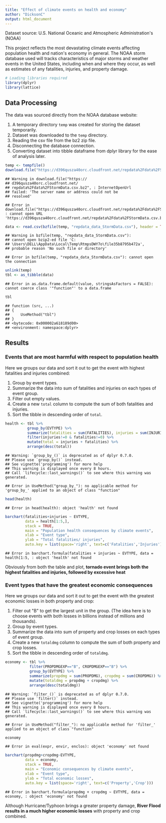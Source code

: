 ```yaml
---
title: "Effect of climate events on health and economy"
author: "DicksonC"
output: html_document
---
```

Dataset source: U.S. National Oceanic and Atmospheric Administration's (NOAA)  

This project reflects the most devastating climate events affecting population health and nation's economy in general.  The NOAA storm database used will tracks characteristics of major storms and weather events in the United States, including when and where they occur, as well as estimates of any fatalities, injuries, and property damage.


```r
# Loading libraries required
library(dplyr)
library(lattice)
```

## Data Processing
The data was sourced directly from the NOAA database website:  
1. A temporary directory `temp` was created for storing the dataset temporarily.  
2. Dataset was downloaded to the `temp` directory.  
3. Reading the csv file from the bz2 zip file.  
4. Disconnecting the database connection.  
5. Converting dataset into tibble dataframe from dplyr library for the ease of analysis later.


```r
temp <- tempfile()
download.file("https://d396qusza40orc.cloudfront.net/repdata%2Fdata%2FStormData.csv.bz2", temp)
```

```
## Warning in download.file("https://
## d396qusza40orc.cloudfront.net/
## repdata%2Fdata%2FStormData.csv.bz2", : InternetOpenUrl
## failed: 'The server name or address could not be
## resolved'
```

```
## Error in download.file("https://d396qusza40orc.cloudfront.net/repdata%2Fdata%2FStormData.csv.bz2", : cannot open URL 'https://d396qusza40orc.cloudfront.net/repdata%2Fdata%2FStormData.csv.bz2'
```

```r
data <- read.csv(bzfile(temp, "repdata_data_StormData.csv"), header = TRUE)
```

```
## Warning in bzfile(temp, "repdata_data_StormData.csv"):
## cannot open bzip2-ed file 'C:
## \Users\DELL\AppData\Local\Temp\RtmpsDWY7o\file35b8795b472a',
## probable reason 'No such file or directory'
```

```
## Error in bzfile(temp, "repdata_data_StormData.csv"): cannot open the connection
```

```r
unlink(temp)
tbl <- as_tibble(data)
```

```
## Error in as.data.frame.default(value, stringsAsFactors = FALSE): cannot coerce class '"function"' to a data.frame
```

```r
tbl
```

```
## function (src, ...) 
## {
##     UseMethod("tbl")
## }
## <bytecode: 0x000002a618189d00>
## <environment: namespace:dplyr>
```

## Results
### Events that are most harmful with respect to population health
Here we groups our data and sort it out to get the event with highest fatalities and injuries combined:  
1. Group by event types.  
2. Summarize the data into sum of fatalities and injuries on each types of event group.  
3. Filter out empty values.  
4. Create a new `total` column to compute the sum of both fatalities and injuries.  
5. Sort the tibble in descending order of `total`.


```r
health <- tbl %>% 
          group_by(EVTYPE) %>%
          summarize(fatalities = sum(FATALITIES), injuries = sum(INJURIES)) %>%
          filter(injuries!=0 & fatalities!=0) %>%
          mutate(total = injuries + fatalities) %>%
          arrange(desc(total))
```

```
## Warning: `group_by_()` is deprecated as of dplyr 0.7.0.
## Please use `group_by()` instead.
## See vignette('programming') for more help
## This warning is displayed once every 8 hours.
## Call `lifecycle::last_warnings()` to see where this warning was generated.
```

```
## Error in UseMethod("group_by_"): no applicable method for 'group_by_' applied to an object of class "function"
```

```r
head(health)
```

```
## Error in head(health): object 'health' not found
```


```r
barchart(fatalities+injuries ~ EVTYPE, 
         data = health[1:5,],
         stack = TRUE,
         main = "Population health consequences by climate events",
         xlab = "Event type",
         ylab = "Total fatalities/ injuries",
         auto.key = list(space='right', text=c('Fatalities','Injuries')))
```

```
## Error in barchart.formula(fatalities + injuries ~ EVTYPE, data = health[1:5, : object 'health' not found
```

Obviously from both the table and plot, **tornado event brings both the highest fatalities and injuries, followed by excessive heat**  
  
### Event types that have the greatest economic consequences
Here we groups our data and sort it out to get the event with the greatest economic losses in both property and crop:  
1. Filter out "B" to get the largest unit in the group.  (The idea here is to choose events with both losses in billions instead of millions and thousands).  
2. Group by event types.  
3. Summarize the data into sum of property and crop losses on each types of event group.  
4. Create a new `totaldmg` column to compute the sum of both property and crop losses.  
5. Sort the tibble in descending order of `totaldmg`.

```r
economy <- tbl %>% 
           filter(PROPDMGEXP=="B", CROPDMGEXP=="B") %>%
           group_by(EVTYPE) %>%
           summarize(propdmg = sum(PROPDMG), cropdmg = sum(CROPDMG)) %>%
           mutate(totaldmg = propdmg + cropdmg) %>%
           arrange(desc(totaldmg))
```

```
## Warning: `filter_()` is deprecated as of dplyr 0.7.0.
## Please use `filter()` instead.
## See vignette('programming') for more help
## This warning is displayed once every 8 hours.
## Call `lifecycle::last_warnings()` to see where this warning was generated.
```

```
## Error in UseMethod("filter_"): no applicable method for 'filter_' applied to an object of class "function"
```

```r
economy
```

```
## Error in eval(expr, envir, enclos): object 'economy' not found
```


```r
barchart(propdmg+cropdmg~EVTYPE, 
         data = economy,
         stack = TRUE,
         main = "Economic consequences by climate events",
         xlab = "Event type",
         ylab = "Total economic losses",
         auto.key = list(space='right', text=c('Property','Crop')))
```

```
## Error in barchart.formula(propdmg + cropdmg ~ EVTYPE, data = economy, : object 'economy' not found
```

Although Hurricane/Typhoon brings a greater property damage, **River Flood results in a much higher economic losses** with property and crop combined.
